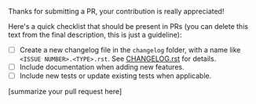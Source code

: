 Thanks for submitting a PR, your contribution is really appreciated!

Here's a quick checklist that should be present in PRs (you can delete this text from the final description, this is
just a guideline):

- [ ] Create a new changelog file in the `changelog` folder, with a name like `<ISSUE NUMBER>.<TYPE>.rst`. See [CHANGELOG.rst](https://github.com/NCAR/esmlab/blob/master/CHANGELOG.rst) for details.
- [ ] Include documentation when adding new features.
- [ ] Include new tests or update existing tests when applicable.

[summarize your pull request here]

